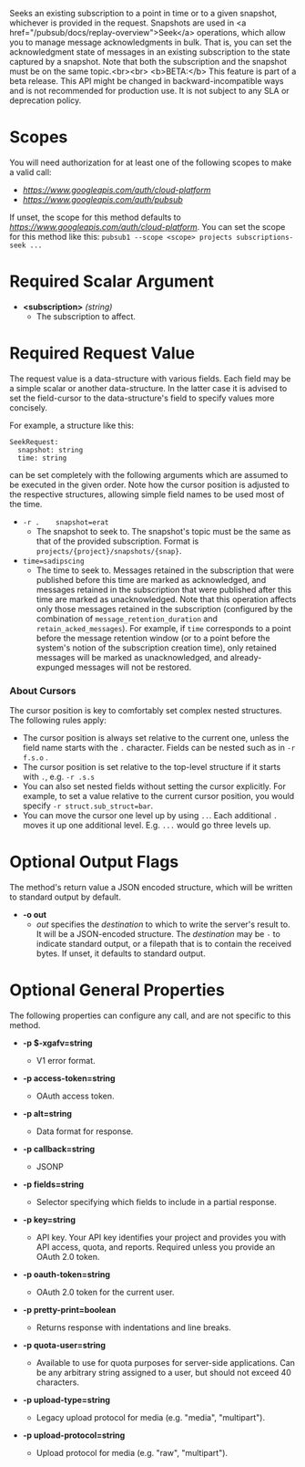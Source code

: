 Seeks an existing subscription to a point in time or to a given snapshot,
whichever is provided in the request. Snapshots are used in
&lt;a href=&#34;/pubsub/docs/replay-overview&#34;&gt;Seek&lt;/a&gt; operations, which allow
you to manage message acknowledgments in bulk. That is, you can set the
acknowledgment state of messages in an existing subscription to the state
captured by a snapshot. Note that both the subscription and the snapshot
must be on the same topic.&lt;br&gt;&lt;br&gt;
&lt;b&gt;BETA:&lt;/b&gt; This feature is part of a beta release. This API might be
changed in backward-incompatible ways and is not recommended for production
use. It is not subject to any SLA or deprecation policy.
# Scopes

You will need authorization for at least one of the following scopes to make a valid call:

* *https://www.googleapis.com/auth/cloud-platform*
* *https://www.googleapis.com/auth/pubsub*

If unset, the scope for this method defaults to *https://www.googleapis.com/auth/cloud-platform*.
You can set the scope for this method like this: `pubsub1 --scope <scope> projects subscriptions-seek ...`
# Required Scalar Argument
* **&lt;subscription&gt;** *(string)*
    - The subscription to affect.
# Required Request Value

The request value is a data-structure with various fields. Each field may be a simple scalar or another data-structure.
In the latter case it is advised to set the field-cursor to the data-structure's field to specify values more concisely.

For example, a structure like this:
```
SeekRequest:
  snapshot: string
  time: string

```

can be set completely with the following arguments which are assumed to be executed in the given order. Note how the cursor position is adjusted to the respective structures, allowing simple field names to be used most of the time.

* `-r .    snapshot=erat`
    - The snapshot to seek to. The snapshot&#39;s topic must be the same as that of
        the provided subscription.
        Format is `projects/{project}/snapshots/{snap}`.
* `time=sadipscing`
    - The time to seek to.
        Messages retained in the subscription that were published before this
        time are marked as acknowledged, and messages retained in the
        subscription that were published after this time are marked as
        unacknowledged. Note that this operation affects only those messages
        retained in the subscription (configured by the combination of
        `message_retention_duration` and `retain_acked_messages`). For example,
        if `time` corresponds to a point before the message retention
        window (or to a point before the system&#39;s notion of the subscription
        creation time), only retained messages will be marked as unacknowledged,
        and already-expunged messages will not be restored.


### About Cursors

The cursor position is key to comfortably set complex nested structures. The following rules apply:

* The cursor position is always set relative to the current one, unless the field name starts with the `.` character. Fields can be nested such as in `-r f.s.o` .
* The cursor position is set relative to the top-level structure if it starts with `.`, e.g. `-r .s.s`
* You can also set nested fields without setting the cursor explicitly. For example, to set a value relative to the current cursor position, you would specify `-r struct.sub_struct=bar`.
* You can move the cursor one level up by using `..`. Each additional `.` moves it up one additional level. E.g. `...` would go three levels up.


# Optional Output Flags

The method's return value a JSON encoded structure, which will be written to standard output by default.

* **-o out**
    - *out* specifies the *destination* to which to write the server's result to.
      It will be a JSON-encoded structure.
      The *destination* may be `-` to indicate standard output, or a filepath that is to contain the received bytes.
      If unset, it defaults to standard output.
# Optional General Properties

The following properties can configure any call, and are not specific to this method.

* **-p $-xgafv=string**
    - V1 error format.

* **-p access-token=string**
    - OAuth access token.

* **-p alt=string**
    - Data format for response.

* **-p callback=string**
    - JSONP

* **-p fields=string**
    - Selector specifying which fields to include in a partial response.

* **-p key=string**
    - API key. Your API key identifies your project and provides you with API access, quota, and reports. Required unless you provide an OAuth 2.0 token.

* **-p oauth-token=string**
    - OAuth 2.0 token for the current user.

* **-p pretty-print=boolean**
    - Returns response with indentations and line breaks.

* **-p quota-user=string**
    - Available to use for quota purposes for server-side applications. Can be any arbitrary string assigned to a user, but should not exceed 40 characters.

* **-p upload-type=string**
    - Legacy upload protocol for media (e.g. &#34;media&#34;, &#34;multipart&#34;).

* **-p upload-protocol=string**
    - Upload protocol for media (e.g. &#34;raw&#34;, &#34;multipart&#34;).
